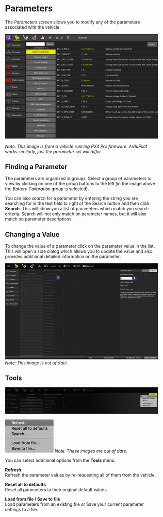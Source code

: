 # Parameters

The *Parameters* screen allows you to modify any of the parameters associated with the vehicle.

![Parameters Screen](../../images/setup/parameters_px4.jpg)

*Note: This image is from a vehicle running PX4 Pro firmware. ArduPilot works similarly, just the parameter set will differ.*


## Finding a Parameter

The parameters are organized in groups. Select a group of parameters to view by clicking on one of the group buttons to the left (in the image above the *Battery Calibration* group is selected).

You can also *search* for a parameter by entering the string you are searching for in the text field to right of the Search button and then click **Search**. This will show you a list of parameters which match you search criteria. Search will not only match on parameter names, but it will also match on parameter descriptions.


## Changing a Value

To change the value of a parameter click on the parameter value in the list. This will open a side dialog which allows you to update the value and also provides additional detailed information on the parameter.

![Changing a parameter value](../../images/setup/parameters_changing.png)
*Note: This image is out of date.*


## Tools

![Tools menu](../../images/setup/parameters_tools_menu.png)

![Tools menu options](../../images/setup/parameters_tools_menu_options.png)
*Note: These images are out of date.*

You can select additional options from the **Tools** menu.

**Refresh**
<br>Refresh the parameter values by re-requesting all of them from the vehicle.

**Reset all to defaults**
<br>Reset all parameters to their original default values.

**Load from file / Save to file**
<br>Load parameters from an existing file or Save your current parameter settings to a file.
